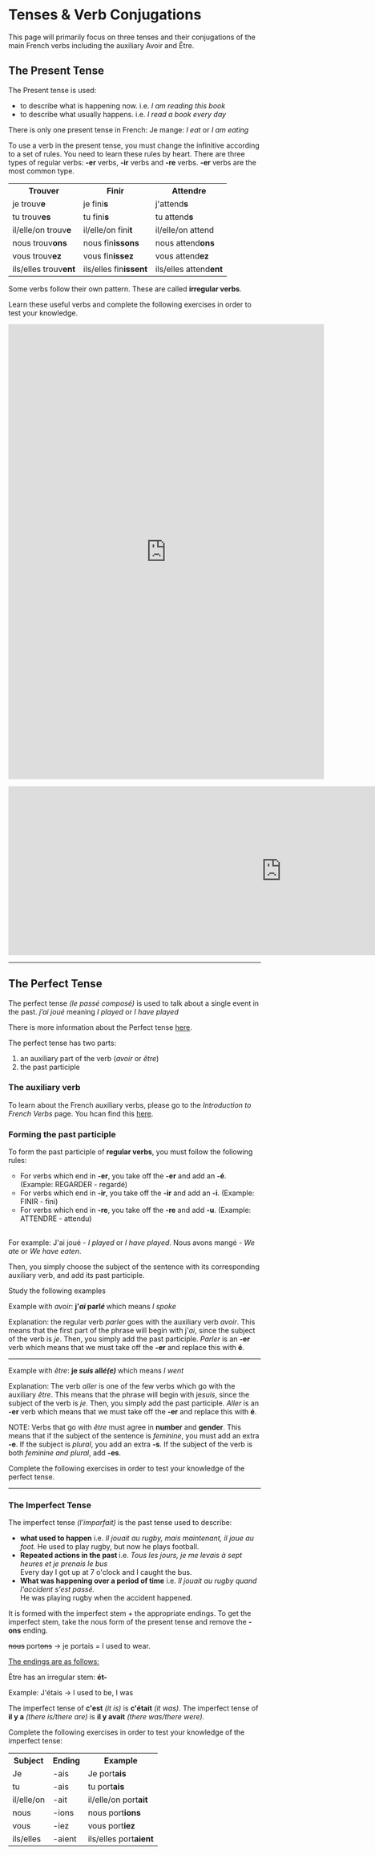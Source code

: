 <h1>Tenses & Verb Conjugations</h1>

<p> This page will primarily focus on three tenses and their conjugations of the main French verbs including the auxiliary Avoir and Être. </p>

<h2>The Present Tense</h2>

<p>The Present tense is used:

<ul>
  <li>to describe what is happening now. 
    i.e. <i>I am reading this book</i> </li>
  <li>to describe what usually happens. 
    i.e. <i>I read a book every day</i> </li>
</ul>  
</p>

<p>There is only one present tense in French: Je mange: <i>I eat</i> or <i>I am eating</i> </p>
  
<p>To use a verb in the present tense, you must change the infinitive according to a set of rules. You need to learn these rules by heart.
  There are three types of regular verbs: <b>-er</b> verbs, <b>-ir</b> verbs and <b>-re</b> verbs.
  <b>-er</b> verbs are the most common type.
  </p>

<p>
<table>
  <tr>
    <th>Trouv<b>er</b></th><th>Fin<b>ir</b></th><th>Attend<b>re</b></th>
  </tr>
  <tr>
    <td>je trouv<b>e</b> </td>
    <td>je fini<b>s</b></td>
    <td>j'attend<b>s</b></td>
  </tr>
  <tr> 
    <td>tu trouv<b>es</b></td>
    <td>tu fini<b>s</b></td>
    <td>tu attend<b>s</b></td>
  </tr>
  <tr>
    <td>il/elle/on trouv<b>e</b></td>
    <td>il/elle/on fini<b>t</b></td>
    <td>il/elle/on attend</td>
  </tr>
  <tr>
    <td>nous trouv<b>ons</b></td>
    <td>nous fin<b>issons</b></td>
    <td>nous attend<b>ons</b></td>
  </tr>
  <tr>
    <td>vous trouv<b>ez</b></td>
    <td>vous fin<b>issez</b></td>
    <td> vous attend<b>ez</b> </td>
  </tr>
  <tr>
    <td> ils/elles trouv<b>ent</b> </td>
    <td>ils/elles fin<b>issent</b></td>
    <td> ils/elles attend<b>ent</b> </td>
  </tr>
  </table>
</p>

<p>Some verbs follow their own pattern. These are called <b>irregular verbs</b>. </p>

<p>Learn these useful verbs and complete the following exercises in order to test your knowledge. </p>
<p><iframe src="https://h5p.org/h5p/embed/390679" width="630" height="907" frameborder="0" allowfullscreen="allowfullscreen"></iframe><script src="https://h5p.org/sites/all/modules/h5p/library/js/h5p-resizer.js" charset="UTF-8"></script> </p>

<p> <iframe src="https://h5p.org/h5p/embed/390747" width="1090" height="337" frameborder="0" allowfullscreen="allowfullscreen"></iframe><script src="https://h5p.org/sites/all/modules/h5p/library/js/h5p-resizer.js" charset="UTF-8"></script> </p>
<hr>
<h2>The Perfect Tense</h2>

<p>The perfect tense <i>(le passé composé)</i> is used to talk about a single event in the past.
  <i>j’ai joué</i> meaning <i>I played</i> or <i>I have played</i> </p>
  
<p>There is more information about the Perfect tense <a href="https://yuliyagryniv.github.io/sml209-18/introduction.html"> here</a>.
  </p>
  
<p> The perfect tense has two parts: 

<ol>
  <li>an auxiliary part of the verb (<i>avoir</i> or <i>être</i>) </li>
  <li>the past participle</li>
</ol>  
</p>

<h3>The auxiliary verb</h3>

<p>To learn about the French auxiliary verbs, please go to the <i>Introduction to French Verbs</i> page. You hcan find this <a href="https://yuliyagryniv.github.io/sml209-18/introduction.html"> here</a>. </p> 

<h3>Forming the past participle</h3>

<p>To form the past participle of <b>regular verbs</b>, you must follow the following rules:

<ul style="list-style-type:circle">
  <li>For verbs which end in <b>-er</b>, you take off the <b>-er</b> and add an <b>-é</b>. (Example: REGARDER - regardé)</li>
  <li>For verbs which end in <b>-ir</b>, you take off the <b>-ir</b> and add an <b>-i</b>. (Example: FINIR - fini)</li>
  <li>For verbs which end in <b>-re</b>, you take off the <b>-re</b> and add <b>-u</b>. (Example: ATTENDRE - attendu) </li>
    </ul>
    </p>
<br /> 
For example: J'ai joué - <i>I played</i> or <i>I have played</i>. 
Nous avons mangé - <i>We ate</i> or <i>We have eaten</i>. 

<p>Then, you simply choose the subject of the sentence with its corresponding auxiliary verb, and add its past participle.</p>

<p>Study the following examples</p>
  
<p>Example with <i>avoir</i>:
 <b> j'<i>ai</i> parl<i>é</i> </b> which means <i>I spoke</i> </p>
 
<p>Explanation: the regular verb <i>parler</i> goes with the auxiliary verb <i>avoir</i>. This means that the first part of the phrase will begin with j'<i>ai</i>, since the subject of the verb is <i>je</i>. Then, you simply add the past participle. <i>Parler</i> is an <b>-er</b> verb which means that we must take off the <b>-er</b> and replace this with <b>é</b>. 
   </p>
   
<hr>
<p>Example with <i>être</i>:
 <b> je <i>suis</i> all<i>é(e)</i> </b> which means <i>I went</i> </p>
 
 <p>Explanation: The verb <i>aller</i> is one of the few verbs which go with the auxiliary <i>être</i>. This means that the phrase will begin with je<i>suis</i>, since the subject of the verb is <i>je</i>. Then, you simply add the past participle. <i>Aller</i> is an <b>-er</b> verb which means that we must take off the <b>-er</b> and replace this with <b>é</b>. </p>
  
  <p>NOTE: Verbs that go with <i>être</i> must agree in <b>number</b> and <b>gender</b>. This means that if the subject of the sentence is <i>feminine</i>, you must add an extra <b>-e</b>. If the subject is <i>plural</i>, you add an extra <b>-s</b>. If the subject of the verb is both <i>feminine and plural</i>, add <b>-es</b>. 
  </p>
 
 <p> Complete the following exercises in order to test your knowledge of the perfect tense.</p>
 
 <hr>
 <h3>The Imperfect Tense</h3>
 
 The imperfect tense <i>(l'imparfait)</i> is the past tense used to describe: 
  
 <ul>
  <li><b>what used to happen</b>
    i.e. <i>Il jouait au rugby, mais maintenant, il joue au foot.</i>
    He used to play rugby, but now he plays football.
  </li>
  <li> <b>Repeated actions in the past </b>
    i.e. <i>Tous les jours, je me levais à sept heures et je prenais le bus</i> 
  <br>
    Every day I got up at 7 o'clock and I caught the bus.</li>
    <li> <b>What was happening over a period of time</b>
      i.e. <i>Il jouait au rugby quand l'accident s'est passé.</i>
  <br>
    He was playing rugby when the accident happened.
  </li>
</ul>  

<p>
  It is formed with the imperfect stem + the appropriate endings. To get the imperfect stem, take the nous form of the present tense and remove the <b>-ons</b> ending.
  </p>
<p>
  <strike>nous</strike> port<strike>ons</strike> &#8594; je portais = I used to wear. 
  </p>
  
<p> <u>The endings are as follows: </u>
  <table>
  <tr>
    <th>Subject</th><th>Ending</th><th>Example</th>
  </tr>
  <tr>
    <td>Je </td>
    <td>-ais</td>
    <td>Je port<b>ais</b></td>
  </tr>
  <tr> 
    <td>tu</td>
    <td>-ais</td>
    <td>tu port<b>ais</b></td>
  </tr>
    <tr>
    <td>il/elle/on</td>
    <td>-ait</td>
    <td>il/elle/on port<b>ait</b></td>
  </tr>
  <tr> 
    <td>nous</td>
    <td>-ions</td>
    <td>nous port<b>ions</b></td>
  </tr>
    <tr> 
    <td>vous</td>
    <td>-iez</td>
    <td>vous port<b>iez</b></td>
  </tr>
    <tr>
    <td>ils/elles</td>
    <td>-aient</td>
    <td>ils/elles port<b>aient</b></td>
  </tr>
  </p>
  
<p>Être has an irregular stem: <b>ét-</b> </p>
<p>Example: J'étais &#8594; I used to be, I was </p>

<p>The imperfect tense of <b>c'est</b> <i>(it is)</i> is <b>c'était</b> <i>(it was)</i>.
  The imperfect tense of <b>il y a</b> <i>(there is/there are)</i> is <b>il y avait</b> <i>(there was/there were).</i> </p>
  
Complete the following exercises in order to test your knowledge of the imperfect tense:
  
  
